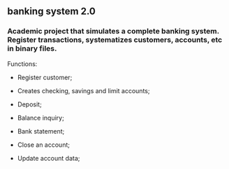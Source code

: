 ## banking system 2.0

### Academic project that simulates a complete banking system. Register transactions, systematizes customers, accounts, etc in binary files.

Functions:

- Register customer;

- Creates checking, savings and limit accounts;

- Deposit;

- Balance inquiry;

- Bank statement;

- Close an account;

- Update account data;
